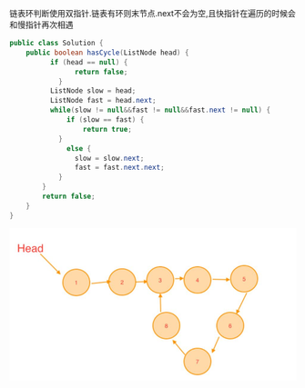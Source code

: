 链表环判断使用双指针.链表有环则末节点.next不会为空,且快指针在遍历的时候会和慢指针再次相遇

```java
public class Solution {
    public boolean hasCycle(ListNode head) {
		  if (head == null) {
		        return false;
		    }
		  ListNode slow = head;
		  ListNode fast = head.next;
		  while(slow != null&&fast != null&&fast.next != null) {
			  if (slow == fast) {
				  return true;
			}
			  else {
				slow = slow.next;
				fast = fast.next.next;
			}
	    }
		return false;
    }	
}
```
![image](https://github.com/1autodidact/Leetcode-Algorithm/blob/master/linklist.JPG)
